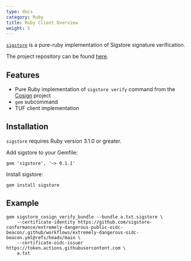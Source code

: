 ```yaml
---
type: docs
category: Ruby
title: Ruby Client Overview
weight: 5
---
```

[`sigstore`](https://rubygems.org/gems/sigstore) is a pure-ruby implementation of Sigstore signature verification.

The project repository can be found [here](https://github.com/sigstore/sigstore-ruby#sigstore).

## Features

- Pure Ruby implementation of `sigstore verify` command from the [Cosign](../../cosign/verify) project
- `gem` subcommand
- TUF client implementation

## Installation

`sigstore` requires Ruby version 3.1.0 or greater. 

Add sigstore to your Gemfile:

```console
gem 'sigstore', '~> 0.1.1'
```

Install sigstore:

```console
gem install sigstore
```

## Example

```console
gem sigstore_cosign_verify_bundle --bundle a.txt.sigstore \
    --certificate-identity https://github.com/sigstore-conformance/extremely-dangerous-public-oidc-beacon/.github/workflows/extremely-dangerous-oidc-beacon.yml@refs/heads/main \
    --certificate-oidc-issuer https://token.actions.githubusercontent.com \
    a.txt
```
